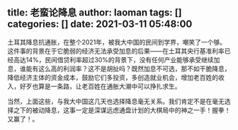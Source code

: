 title: 老蛮论降息
author: laoman
tags: []
categories: []
date: 2021-03-11 05:48:00
---
土耳其降息抗通胀，在整个2021年，被我大中国的民间到学界，嘲笑了一个够。这件事的背景在于它脆弱的经济无法承受加息的后果——在土耳其央行基准利率已经高达14%，民间借贷利率超过30%的背景下，没有任何产业能够承受继续加息，谁能有这么高的利润率？这不是胡扯吗？既然加息不可选，那不如干脆降息，降低经济主体的资金成本，鼓励它们多投资，多创造就业机会，增加老百姓的收入，好歹也算是一条路，让老百姓在通胀大潮中可以挣扎求生。

当然，上面这些，与我大中国这几天也选择降息毫无关系。我们肯定不是在毫无选择之下的被动降息，这事一定是深谋远虑通盘计划的大棋局中的神之一手！握拳！又赢了！。